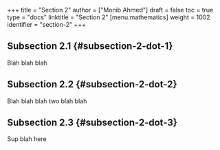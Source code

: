 +++
title = "Section 2"
author = ["Monib Ahmed"]
draft = false
toc = true
type = "docs"
linktitle = "Section 2"
[menu.mathematics]
  weight = 1002
  identifier = "section-2"
+++

## Subsection 2.1 {#subsection-2-dot-1}

Blah blah blah


## Subsection 2.2 {#subsection-2-dot-2}

Blah blah blah two blah blah


## Subsection 2.3 {#subsection-2-dot-3}

Sup blah here
